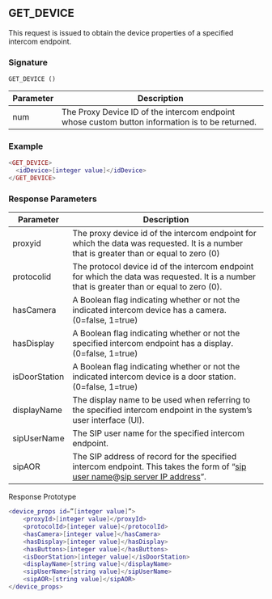 ## GET\_DEVICE

This request is issued to obtain the device properties of a specified intercom endpoint.


### Signature

`GET_DEVICE ()`


| Parameter | Description |
| --- | --- |
| num | The Proxy Device ID of the intercom endpoint whose custom button information is to be returned. |


### Example

```lua
<GET_DEVICE>
  <idDevice>[integer value]</idDevice>
</GET_DEVICE>
```

### Response Parameters

| Parameter | Description |
| --- | --- |
| proxyid | The proxy device id of the intercom endpoint for which the data was requested.  It is a number that is greater than or equal to zero (0) |
| protocolid | The protocol device id of the intercom endpoint for which the data was requested. It is a number that is greater than or equal to zero (0). |
| hasCamera | A Boolean flag indicating whether or not the indicated intercom device has a camera. (0=false, 1=true) |
| hasDisplay | A Boolean flag indicating whether or not the specified intercom endpoint has a display. (0=false, 1=true) |
| isDoorStation | A Boolean flag indicating whether or not the indicated intercom device is a door station. (0=false, 1=true) |
| displayName | The display name to be used when referring to the specified intercom endpoint in the system’s user interface (UI). |
| sipUserName | The SIP user name for the specified intercom endpoint. |
| sipAOR | The SIP address of record for the specified intercom endpoint. This takes the form of “[sip user name]()@[sip server IP address]()”.


Response Prototype

```lua
<device_props id=”[integer value]”>
    <proxyId>[integer value]</proxyId>
    <protocolId>[integer value]</protocolId>
    <hasCamera>[integer value]</hasCamera>
    <hasDisplay>[integer value]</hasDisplay>
    <hasButtons>[integer value]</hasButtons>
    <isDoorStation>[integer value]</isDoorStation>
    <displayName>[string value]</displayName>
    <sipUserName>[string value]</sipUserName>
    <sipAOR>[string value]</sipAOR>
</device_props>
```





